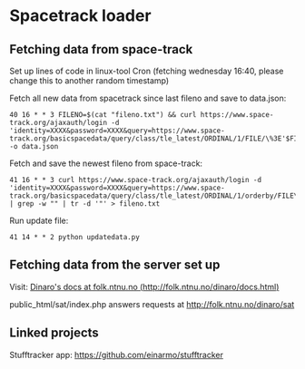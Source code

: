 # Spacetrack loader

## Fetching data from space-track
Set up lines of code in linux-tool Cron 
(fetching wednesday 16:40, please change this to another random timestamp)

Fetch all new data from spacetrack since last fileno and save to data.json:
```
40 16 * * 3 FILENO=$(cat "fileno.txt") && curl https://www.space-track.org/ajaxauth/login -d 'identity=XXXX&password=XXXX&query=https://www.space-track.org/basicspacedata/query/class/tle_latest/ORDINAL/1/FILE/\%3E'$FILENO'/distinct/true/predicates/NORAD_CAT_ID,TLE_LINE0,TLE_LINE1,TLE_LINE2,DECAYED,OBJECT_NAME,OBJECT_TYPE,OBJECT_ID,FILE/orderby/FILE\%20desc/format/json' -o data.json
```

Fetch and save the newest fileno from space-track:
```
41 16 * * 3 curl https://www.space-track.org/ajaxauth/login -d 'identity=XXXX&password=XXXX&query=https://www.space-track.org/basicspacedata/query/class/tle_latest/ORDINAL/1/orderby/FILE\%20desc/limit/1/distinct/true/predicates/FILE/format/csv' | grep -w "" | tr -d '"' > fileno.txt
```

Run update file:
```
41 14 * * 2 python updatedata.py
```

## Fetching data from the server set up
Visit: [Dinaro's docs at folk.ntnu.no (http://folk.ntnu.no/dinaro/docs.html)](http://folk.ntnu.no/dinaro/docs.html)

public_html/sat/index.php answers requests at http://folk.ntnu.no/dinaro/sat

## Linked projects
Stufftracker app: https://github.com/einarmo/stufftracker
